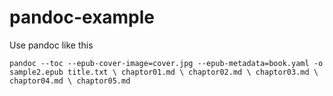 pandoc-example
==============

Use pandoc like this

`pandoc --toc --epub-cover-image=cover.jpg --epub-metadata=book.yaml -o sample2.epub title.txt \
		chaptor01.md \
		chaptor02.md \
		chaptor03.md \
		chaptor04.md \
		chaptor05.md`